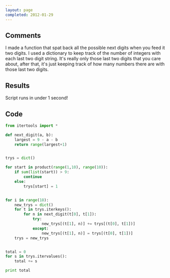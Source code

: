 ```yaml
---
layout: page
completed: 2012-01-29
---
```


## Comments

I made a function that spat back all the possible next digits when you feed it
two digits. I used a dictionary to keep track of the number of integers with
each last two digit string. It's really only those last two digits that you
care about, after that, it's just keeping track of how many numbers there are
with those last two digits.

## Results

Script runs in under 1 second!

## Code

```python
from itertools import *

def next_digit(a, b):
	largest = 9 - a - b
	return range(largest+1)


trys = dict()

for start in product(range(1,10), range(10)):
	if sum(list(start)) > 9:
		continue
	else:
		trys[start] = 1


for i in range(18):
	new_trys = dict()
	for t in trys.iterkeys():
		for n in next_digit(t[0], t[1]):
			try:
				new_trys[(t[1], n)] += trys[(t[0], t[1])]
			except:
				new_trys[(t[1], n)] = trys[(t[0], t[1])]
	trys = new_trys


total = 0
for s in trys.itervalues():
	total += s

print total
```
